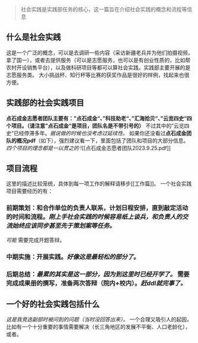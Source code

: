 > 社会实践是实践部任务的核心，这一篇旨在介绍社会实践的概念和流程等信息
## 什么是社会实践
这是一个广泛的概念，可以是去调研一些内容（采访新疆老兵并为他们拍摄视频，拿了国一），或者去提供服务（可以是志愿服务，也可以是有创业性质的，比如帮农村开设销售平台），以及做科研项目等都可以算社会实践。实践部主要开展的是志愿服务类。
大小挑战杯、知行杯等比赛的获奖作品是很好的样例，找起来也很方便。
## 实践部的社会实践项目
**点石成金志愿者团队主要有：”点石成金“、”科技助老“、”汇海拾贝“、”云览四史“四个项目。（请注意”点石成金“是项目，团队名是不带引号的）** 不过其中的”云览四史“已经停滞多年。*据说做的时候也没考虑过延续性。*
如果你还没看过**点石成金团队的概况pdf**（如下），强烈建议看一下，里面包括了团队和项目的大部分信息。
*四个项目的理念都是一以贯之的* ![[点石成金志愿者团队2023.9.25.pdf]]
## 项目流程
这里的描述比较笼统，具体到每一项工作的解释请移步[[工作篇]]。
一个社会实践项目需要经历的有：
### 前期策划：和合作单位的负责人联系，计划日程安排，**直到敲定活动的时间和流程**。*刚上手社会实践的时候容易纸上谈兵，和负责人的交流始终应该同步甚至先于策划案等任务。*
*可能* 需要完成开题答辩。
### 中期实施：开展实践。*好像这是最轻松的部分了*。
### 后期总结：*最累的其实是这一部分，因为到这里时已经开学了。* 需要完成成果册的撰写，准备两次答辩（院内+校内）。*赶ddl就完事了。*
## 一个好的社会实践包括什么
*这是我竞选副部时被问到的问题（当时没回答出来）。*
一个合理又吸引人的起因，比如有一个十分重要的事情需要解决（长三角地区的发展不平衡、人口老龄化），或者。